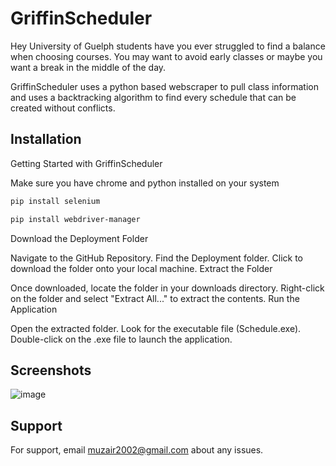 
# GriffinScheduler

Hey University of Guelph students have you ever struggled to find a balance when choosing courses. You may want to avoid early classes or maybe you want a break in the middle of the day.


GriffinScheduler uses a python based webscraper to pull class information and uses a backtracking algorithm to find every schedule that can be created without conflicts.


## Installation

Getting Started with GriffinScheduler

Make sure you have chrome and python installed on your system

```bash
pip install selenium
```

```bash
pip install webdriver-manager
```

Download the Deployment Folder

Navigate to the GitHub Repository.
Find the Deployment folder.
Click to download the folder onto your local machine.
Extract the Folder

Once downloaded, locate the folder in your downloads directory.
Right-click on the folder and select "Extract All..." to extract the contents.
Run the Application

Open the extracted folder.
Look for the executable file (Schedule.exe).
Double-click on the .exe file to launch the application.

## Screenshots
![image](https://github.com/muzair2003/GriffinScheduler/assets/60098918/86a261d0-3ad3-4043-8c29-dddce5f938c0)


## Support

For support, email muzair2002@gmail.com about any issues.